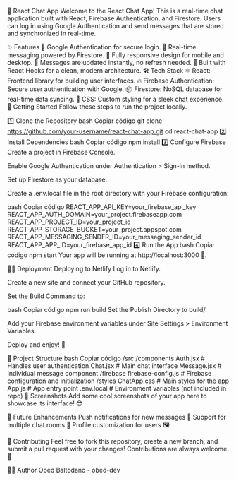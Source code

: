 💬 React Chat App
Welcome to the React Chat App! This is a real-time chat application built with React, Firebase Authentication, and Firestore. Users can log in using Google Authentication and send messages that are stored and synchronized in real-time.

✨ Features
🔑 Google Authentication for secure login.
💬 Real-time messaging powered by Firestore.
📱 Fully responsive design for mobile and desktop.
🔄 Messages are updated instantly, no refresh needed.
🚀 Built with React Hooks for a clean, modern architecture.
🛠️ Tech Stack
⚛️ React: Frontend library for building user interfaces.
🔥 Firebase Authentication: Secure user authentication with Google.
📦 Firestore: NoSQL database for real-time data syncing.
🎨 CSS: Custom styling for a sleek chat experience.
🚀 Getting Started
Follow these steps to run the project locally.

1️⃣ Clone the Repository
bash
Copiar código
git clone https://github.com/your-username/react-chat-app.git
cd react-chat-app
2️⃣ Install Dependencies
bash
Copiar código
npm install
3️⃣ Configure Firebase
Create a project in Firebase Console.

Enable Google Authentication under Authentication > Sign-in method.

Set up Firestore as your database.

Create a .env.local file in the root directory with your Firebase configuration:

bash
Copiar código
REACT_APP_API_KEY=your_firebase_api_key
REACT_APP_AUTH_DOMAIN=your_project.firebaseapp.com
REACT_APP_PROJECT_ID=your_project_id
REACT_APP_STORAGE_BUCKET=your_project.appspot.com
REACT_APP_MESSAGING_SENDER_ID=your_messaging_sender_id
REACT_APP_APP_ID=your_firebase_app_id
4️⃣ Run the App
bash
Copiar código
npm start
Your app will be running at http://localhost:3000 🚀.

🧑‍💻 Deployment
Deploying to Netlify
Log in to Netlify.

Create a new site and connect your GitHub repository.

Set the Build Command to:

bash
Copiar código
npm run build
Set the Publish Directory to build/.

Add your Firebase environment variables under Site Settings > Environment Variables.

Deploy and enjoy! 🎉

📁 Project Structure
bash
Copiar código
/src
  /components
    Auth.jsx          # Handles user authentication
    Chat.jsx          # Main chat interface
    Message.jsx       # Individual message component
  /firebase
    firebase-config.js # Firebase configuration and initialization
  /styles
    ChatApp.css       # Main styles for the app
  App.js              # App entry point
.env.local            # Environment variables (not included in repo)
📸 Screenshots
Add some cool screenshots of your app here to showcase its interface! 😎

🔮 Future Enhancements
 Push notifications for new messages 📲
 Support for multiple chat rooms 🚪
 Profile customization for users 🖼️
 


🤝 Contributing
Feel free to fork this repository, create a new branch, and submit a pull request with your changes! Contributions are always welcome. 🙌

🧑‍🎨 Author
Obed Baltodano - obed-dev
